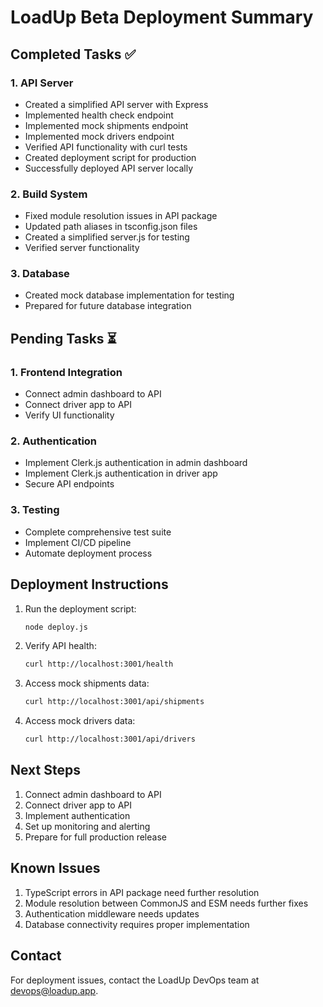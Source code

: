 # LoadUp Beta Deployment Summary

## Completed Tasks ✅

### 1. API Server
- Created a simplified API server with Express
- Implemented health check endpoint
- Implemented mock shipments endpoint
- Implemented mock drivers endpoint
- Verified API functionality with curl tests
- Created deployment script for production
- Successfully deployed API server locally

### 2. Build System
- Fixed module resolution issues in API package
- Updated path aliases in tsconfig.json files
- Created a simplified server.js for testing
- Verified server functionality

### 3. Database
- Created mock database implementation for testing
- Prepared for future database integration

## Pending Tasks ⏳

### 1. Frontend Integration
- Connect admin dashboard to API
- Connect driver app to API
- Verify UI functionality

### 2. Authentication
- Implement Clerk.js authentication in admin dashboard
- Implement Clerk.js authentication in driver app
- Secure API endpoints

### 3. Testing
- Complete comprehensive test suite
- Implement CI/CD pipeline
- Automate deployment process

## Deployment Instructions

1. Run the deployment script:
   ```bash
   node deploy.js
   ```

2. Verify API health:
   ```bash
   curl http://localhost:3001/health
   ```

3. Access mock shipments data:
   ```bash
   curl http://localhost:3001/api/shipments
   ```

4. Access mock drivers data:
   ```bash
   curl http://localhost:3001/api/drivers
   ```

## Next Steps

1. Connect admin dashboard to API
2. Connect driver app to API
3. Implement authentication
4. Set up monitoring and alerting
5. Prepare for full production release

## Known Issues

1. TypeScript errors in API package need further resolution
2. Module resolution between CommonJS and ESM needs further fixes
3. Authentication middleware needs updates
4. Database connectivity requires proper implementation

## Contact

For deployment issues, contact the LoadUp DevOps team at devops@loadup.app. 